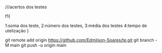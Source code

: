 ///acertos dos testes

f1{

  1:soma dos teste,
  2:número dos testes,
  3:média dos testes
  4:tempo de utelização
}


git remote add origin https://github.com/Edmilson-Soares/te.git
git branch -M main
git push -u origin main
